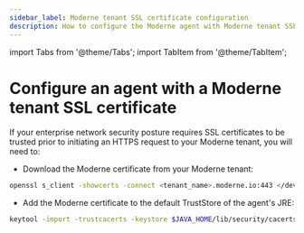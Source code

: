 ```yaml
---
sidebar_label: Moderne tenant SSL certificate configuration
description: How to configure the Moderne agent with Moderne tenant SSL certificates.
---
```


import Tabs from '@theme/Tabs';
import TabItem from '@theme/TabItem';

# Configure an agent with a Moderne tenant SSL certificate

If your enterprise network security posture requires SSL certificates to be trusted prior to initiating an HTTPS request to your Moderne tenant, you will need to:

* Download the Moderne certificate from your Moderne tenant:

```bash
openssl s_client -showcerts -connect <tenant_name>.moderne.io:443 </dev/null 2>/dev/null | openssl x509 -outform DER > moderne_cert.der
```

* Add the Moderne certificate to the default TrustStore of the agent's JRE:

```bash
keytool -import -trustcacerts -keystore $JAVA_HOME/lib/security/cacerts -storepass changeit -noprompt -alias moderne-cert -file moderne_cert.der
```
